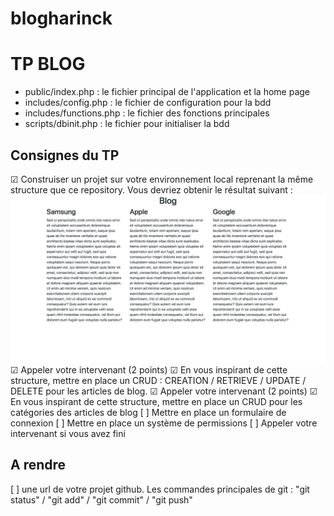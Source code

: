 # blogharinck

# TP BLOG
- public/index.php : le fichier principal de l'application et la home page
- includes/config.php : le fichier de configuration pour la bdd
- includes/functions.php : le fichier des fonctions principales
- scripts/dbinit.php : le fichier pour initialiser la bdd

## Consignes du TP
☑  Construiser un projet sur votre environnement local reprenant la même structure que ce repository. Vous devriez obtenir le résultat suivant :
![screenshot](docs/screencapture.png)
☑  Appeler votre intervenant (2 points)
☑  En vous inspirant de cette structure, mettre en place un CRUD :  CREATION / RETRIEVE / UPDATE / DELETE pour les articles de blog.
☑  Appeler votre intervenant (2 points)
☑  En vous inspirant de cette structure, mettre en place un CRUD pour les catégories des articles de blog
[ ] Mettre en place un formulaire de connexion
[ ] Mettre en place un système de permissions
[ ] Appeler votre intervenant si vous avez fini

## A rendre
[ ] une url de votre projet github. Les commandes principales de git : "git status" / "git add" / "git commit" / "git push"